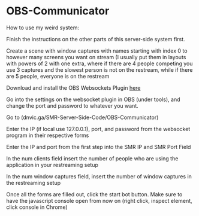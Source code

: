 # OBS-Communicator

How to use my weird system:

Finish the instructions on the other parts of this server-side system first.

Create a scene with window captures with names starting with index 0 to however many screens you want on stream (I usually put them in layouts with powers of 2 with one extra, where if there are 4 people competing you use 3 captures and the slowest person is not on the restream, while if there are 5 people, everyone is on the restream

Download and install the OBS Websockets Plugin [here](https://github.com/Palakis/obs-websocket)

Go into the settings on the websocket plugin in OBS (under tools), and change the port and password to whatever you want.

Go to (dnvic.ga/SMR-Server-Side-Code/OBS-Communicator)

Enter the IP (if local use 127.0.0.1), port, and password from the websocket program in their respective forms

Enter the IP and port from the first step into the SMR IP and SMR Port Field

In the num clients field insert the number of people who are using the application in your restreaming setup

In the num window captures field, insert the number of window captures in the restreaming setup

Once all the forms are filled out, click the start bot button. Make sure to have the javascript console open from now on (right click, inspect element, click console in Chrome)



